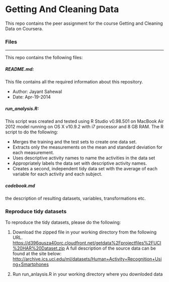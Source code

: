 # Getting And Cleaning Data
This repo contains the peer assignment for the course Getting and Cleaning Data on Coursera.

### Files
--------
This repo contains the following files:

##### README.md:
  This file contains all the required information about this repository.
  * Author: Jayant Sahewal
  * Date: Apr-19-2014

##### run_analysis.R:
  This script was created and tested using R Studio v0.98.501 on MacBook Air 2012 model running on OS X v10.9.2 with i7   processor and 8 GB RAM. The R script to do the following:
* Merges the training and the test sets to create one data set.
* Extracts only the measurements on the mean and standard deviation for each measurement. 
* Uses descriptive activity names to name the activities in the data set
* Appropriately labels the data set with descriptive activity names. 
* Creates a second, independent tidy data set with the average of each variable for each activity and each subject.

##### codebook.md
  the description of resulting datasets, variables, transformations etc.

### Reproduce tidy datasets

To reproduce the tidy datasets, please do the following:

1. Download the zipped file in your working directory from the following URL.                               https://d396qusza40orc.cloudfront.net/getdata%2Fprojectfiles%2FUCI%20HAR%20Dataset.zip
A full description of the source data can be found at the site below:
http://archive.ics.uci.edu/ml/datasets/Human+Activity+Recognition+Using+Smartphones

2. Run run_anlaysis.R in your working directory where you downloded data
